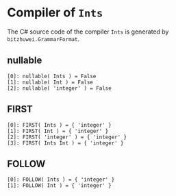 # Compiler of `Ints`

The C# source code of the compiler `Ints` is generated by `bitzhuwei.GrammarFormat`.

## nullable

```
[0]: nullable( Ints ) = False
[1]: nullable( Int ) = False
[2]: nullable( 'integer' ) = False

```

## FIRST

```
[0]: FIRST( Ints ) = { 'integer' }
[1]: FIRST( Int ) = { 'integer' }
[2]: FIRST( 'integer' ) = { 'integer' }
[3]: FIRST( Ints Int ) = { 'integer' }

```

## FOLLOW

```
[0]: FOLLOW( Ints ) = { 'integer' }
[1]: FOLLOW( Int ) = { 'integer' }

```

